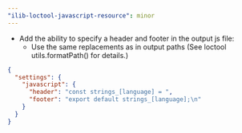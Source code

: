 ```yaml
---
"ilib-loctool-javascript-resource": minor
---
```


- Add the ability to specify a header and footer in
  the output js file:
  - Use the same replacements as in output paths
    (See loctool utils.formatPath() for details.)

```json
{
  "settings": {
    "javascript": {
      "header": "const strings_[language] = ",
      "footer": "export default strings_[language];\n"
    }
  }
}
```
